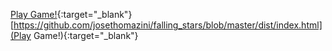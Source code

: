 [Play Game!](https://github.com/josethomazini/falling_stars/blob/master/dist/index.html){:target="_blank"}
[https://github.com/josethomazini/falling_stars/blob/master/dist/index.html](Play Game!){:target="_blank"}
